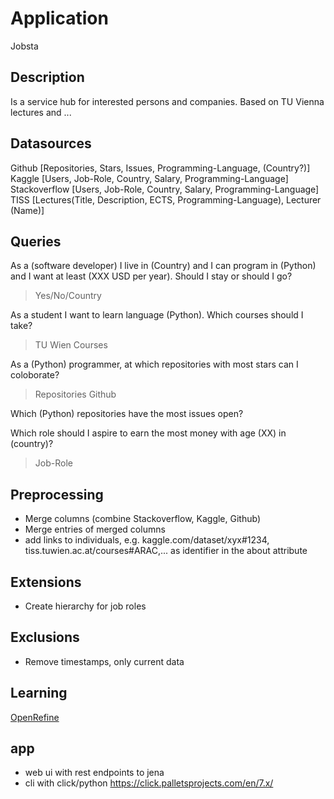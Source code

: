 # Application

Jobsta

## Description

Is a service hub for interested persons and companies. Based on TU Vienna lectures and ...



## Datasources

Github [Repositories, Stars, Issues, Programming-Language, (Country?)]
Kaggle [Users, Job-Role, Country, Salary, Programming-Language]
Stackoverflow [Users, Job-Role, Country, Salary, Programming-Language]
TISS [Lectures(Title, Description, ECTS, Programming-Language), Lecturer (Name)]


## Queries

As a (software developer) I live in (Country) and I can program in (Python) and I want at least (XXX USD per year). Should I stay or should I go?
> Yes/No/Country

As a student I want to learn language (Python). Which courses should I take?
> TU Wien Courses

As a (Python) programmer, at which repositories with most stars can I coloborate?
> Repositories Github

Which (Python) repositories have the most issues open?
> 

Which role should I aspire to earn the most money with age (XX) in (country)?
> Job-Role




## Preprocessing

- Merge columns (combine Stackoverflow, Kaggle, Github)
- Merge entries of merged columns
- add links to individuals, e.g. kaggle.com/dataset/xyx#1234, tiss.tuwien.ac.at/courses#ARAC,... as identifier in the about attribute


## Extensions

- Create hierarchy for job roles


## Exclusions

- Remove timestamps, only current data 

## Learning

[OpenRefine](https://www.youtube.com/watch?v=XdpzmGxA33U)

## app

- web ui with rest endpoints to jena
- cli with click/python https://click.palletsprojects.com/en/7.x/

